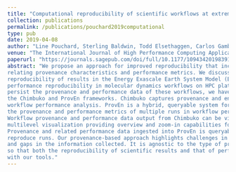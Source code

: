 ```yaml
---
title: "Computational reproducibility of scientific workflows at extreme scales"
collection: publications
permalink: /publications/pouchard2019computational
type: pub
date: 2019-04-08
author: "Line Pouchard, Sterling Baldwin, Todd Elsethaggen, Carlos Gamboa, Shantenu Jha, Bibi Raju, Eric Stephan, Li Tang and Kerstin Kleese Van Dam"
venue: "The International Journal of High Performance Computing Applications"
paperurl: "https://journals.sagepub.com/doi/full/10.1177/1094342019839124"
abstract: "We propose an approach for improved reproducibility that includes capturing and 
relating provenance characteristics and performance metrics. We discuss two use cases: scientific 
reproducibility of results in the Energy Exascale Earth System Model (E3SM—previously ACME) and 
performance reproducibility in molecular dynamics workflows on HPC platforms. To capture and 
persist the provenance and performance data of these workflows, we have designed and developed 
the Chimbuko and ProvEn frameworks. Chimbuko captures provenance and enables detailed single 
workflow performance analysis. ProvEn is a hybrid, queryable system for storing and analyzing 
the provenance and performance metrics of multiple runs in workflow performance analysis campaigns. 
Workflow provenance and performance data output from Chimbuko can be visualized in a dynamic, 
multilevel visualization providing overview and zoom-in capabilities for areas of interest. 
Provenance and related performance data ingested into ProvEn is queryable and can be used to 
reproduce runs. Our provenance-based approach highlights challenges in extracting information 
and gaps in the information collected. It is agnostic to the type of provenance data it captures 
so that both the reproducibility of scientific results and that of performance can be explored 
with our tools."
---
```


